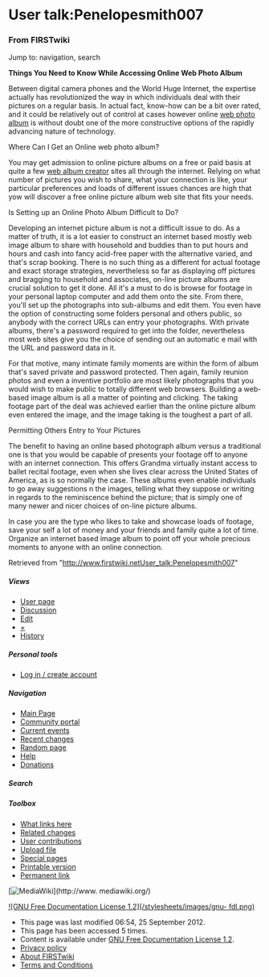 

# User talk:Penelopesmith007

### From FIRSTwiki

Jump to: navigation, search

**Things You Need to Know While Accessing Online Web Photo Album**

  

Between digital camera phones and the World Huge Internet, the expertise
actually has revolutionized the way in which individuals deal with their
pictures on a regular basis. In actual fact, know-how can be a bit over rated,
and it could be relatively out of control at cases however online [web photo
album](http://www.bagle.com/bagle.com/ "http://www.bagle.com/bagle.com/" ) is
without doubt one of the more constructive options of the rapidly advancing
nature of technology.

Where Can I Get an Online web photo album?

You may get admission to online picture albums on a free or paid basis at
quite a few [web album
creator](http://www.dc495.com/wiki/index.php?title=User_talk:Penelopesmith007
"http://www.dc495.com/wiki/index.php?title=User_talk:Penelopesmith007" ) sites
all through the internet. Relying on what number of pictures you wish to
share, what your connection is like, your particular preferences and loads of
different issues chances are high that yow will discover a free online picture
album web site that fits your needs.

Is Setting up an Online Photo Album Difficult to Do?

Developing an internet picture album is not a difficult issue to do. As a
matter of truth, it is a lot easier to construct an internet based mostly web
image album to share with household and buddies than to put hours and hours
and cash into fancy acid-free paper with the alternative varied, and that's
scrap booking. There is no such thing as a different for actual footage and
exact storage strategies, nevertheless so far as displaying off pictures and
bragging to household and associates, on-line picture albums are crucial
solution to get it done. All it's a must to do is browse for footage in your
personal laptop computer and add them onto the site. From there, you'll set up
the photographs into sub-albums and edit them. You even have the option of
constructing some folders personal and others public, so anybody with the
correct URLs can entry your photographs. With private albums, there's a
password required to get into the folder, nevertheless most web sites give you
the choice of sending out an automatic e mail with the URL and password data
in it.

For that motive, many intimate family moments are within the form of album
that's saved private and password protected. Then again, family reunion photos
and even a inventive portfolio are most likely photographs that you would wish
to make public to totally different web browsers. Building a web-based image
album is all a matter of pointing and clicking. The taking footage part of the
deal was achieved earlier than the online picture album even entered the
image, and the image taking is the toughest a part of all.

Permitting Others Entry to Your Pictures

The benefit to having an online based photograph album versus a traditional
one is that you would be capable of presents your footage off to anyone with
an internet connection. This offers Grandma virtually instant access to ballet
recital footage, even when she lives clear across the United States of
America, as is so normally the case. These albums even enable individuals to
go away suggestions n the images, telling what they suppose or writing in
regards to the reminiscence behind the picture; that is simply one of many
newer and nicer choices of on-line picture albums.

In case you are the type who likes to take and showcase loads of footage, save
your self a lot of money and your friends and family quite a lot of time.
Organize an internet based image album to point off your whole precious
moments to anyone with an online connection.

Retrieved from
"<http://www.firstwiki.netUser_talk:Penelopesmith007>"

##### Views

  * [User page](/index.php?title=User:Penelopesmith007&action=edit)
  * [Discussion](User_talk:Penelopesmith007)
  * [Edit](/index.php?title=User_talk:Penelopesmith007&action=edit)
  * [+](/index.php?title=User_talk:Penelopesmith007&action=edit&section=new)
  * [History](/index.php?title=User_talk:Penelopesmith007&action=history)

##### Personal tools

  * [Log in / create account](/index.php?title=Special:Userlogin&returnto=User_talk:Penelopesmith007)

[](Main_Page "Main Page" )

##### Navigation

  * [Main Page](Main_Page)
  * [Community portal](FIRSTwiki:Community_portal)
  * [Current events](Current_events)
  * [Recent changes](Special:Recentchanges)
  * [Random page](Special:Random)
  * [Help](FIRSTwiki:Help)
  * [Donations](FIRSTwiki:Site_support)

##### Search



##### Toolbox

  * [What links here](Special:Whatlinkshere/User_talk:Penelopesmith007)
  * [Related changes](Special:Recentchangeslinked/User_talk:Penelopesmith007)
  * [User contributions](Special:Contributions/Penelopesmith007)
  * [Upload file](Special:Upload)
  * [Special pages](Special:Specialpages)
  * [Printable version](/index.php?title=User_talk:Penelopesmith007&printable=yes)
  * [Permanent link](/index.php?title=User_talk:Penelopesmith007&oldid=817087)

[![MediaWiki](/skins/common/images/poweredby_mediawiki_88x31.png)](http://www.
mediawiki.org/)

[![GNU Free Documentation License 1.2](/stylesheets/images/gnu-
fdl.png)](http://www.gnu.org/copyleft/fdl.html)

  * This page was last modified 06:54, 25 September 2012.
  * This page has been accessed 5 times.
  * Content is available under [GNU Free Documentation License 1.2](http://www.gnu.org/copyleft/fdl.html "http://www.gnu.org/copyleft/fdl.html" ).
  * [Privacy policy](FIRSTwiki:Privacy_policy "FIRSTwiki:Privacy policy" )
  * [About FIRSTwiki](FIRSTwiki:About "FIRSTwiki:About" )
  * [Terms and Conditions](FIRSTwiki:Terms_and_conditions "FIRSTwiki:Terms and conditions" )

